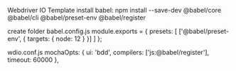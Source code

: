 Webdriver IO Template
install babel:
npm install --save-dev @babel/core @babel/cli @babel/preset-env @babel/register

create folder babel.config.js
module.exports = {
    presets: [
        ['@babel/preset-env', {
            targets: {
                node: 12
            }
        }]
    ]
};

wdio.conf.js
 mochaOpts: {
    ui: 'bdd',
    compilers: ['js:@babel/register'],
    timeout: 60000
  },
